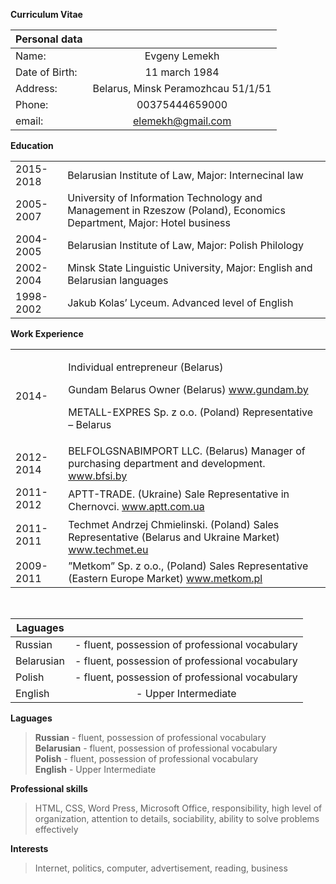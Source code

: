 **Curriculum Vitae**

| Personal data   |            |  
|----------|:-------------:|
| Name: |  Evgeny Lemekh |
| Date of Birth:  |    11 march 1984    |  
| Address: | Belarus, Minsk Peramozhcau 51/1/51  |  
| Phone: | 00375444659000 | 
| email: | elemekh@gmail.com |


**Education**  


<table>
  <tr>
   <td>
       2015-2018
   </td>
   <td>
        Belarusian Institute of Law, Major: Internecinal law 
   </td>
  </tr>
  <tr>
   <td>
        2005-2007
   </td>
   <td>
        University of Information Technology and Management in Rzeszow (Poland), Economics Department, Major: Hotel business
  </td>
  </tr>
  <tr>
   <td> 
       2004-2005
    </td>
   <td>
        Belarusian Institute of Law, Major: Polish Philology
   </td>
  </tr>
  <tr>
   <td> 2002-2004
   </td>
   <td>
        Minsk State Linguistic University, Major: English and Belarusian languages
    </td>
  </tr>
  <tr>
   <td>
    1998-2002
   </td>
   <td>
    Jakub Kolas’ Lyceum. Advanced level of English
   </td>
  </tr>
</table>


 **Work Experience**


<table>
  <tr>
   <td>2014-
   </td>
   <td>
     
Individual entrepreneur (Belarus)


   Gundam Belarus Owner (Belarus) <a href="https://www.gundam.by">www.gundam.by</a>


   METALL-EXPRES Sp. z o.o. (Poland) Representative – Belarus
   </td>
  </tr>
  <tr>
   <td>
    2012-2014
   </td>
   <td>
    BELFOLGSNABIMPORT LLC. (Belarus) Manager of purchasing department and development. <a href="http://www.bfsi.by/">www.bfsi.by</a>
   </td>
  </tr>
  <tr>
   <td>
    2011-2012
   </td>
   <td rowspan="2" >
    APTT-TRADE. (Ukraine) Sale Representative in Chernovci. <a href="http://www.aptt.com.ua/">www.aptt.com.ua</a>
   </td>
  </tr>
  <tr>
   <td>
   </td>
  </tr>
  <tr>
   <td>
    2011-2011
   </td>
   <td rowspan="2" >
    Techmet Andrzej Chmielinski. (Poland) Sales Representative (Belarus and Ukraine Market) <a href="http://www.techmet.eu/">www.techmet.eu</a>
   </td>
  </tr>
  <tr>
   <td>
   </td>
  </tr>
  <tr>
   <td>
    2009- 2011
   </td>
   <td>
    ”Metkom” Sp. z o.o., (Poland) Sales Representative (Eastern Europe Market) <a href="http://www.metkom.pl/">www.metkom.pl</a>
   </td>
  </tr>
</table>
<br>

| Laguages|       |
|------------|:--------:|
|Russian| - fluent, possession of professional vocabulary|
|Belarusian| - fluent, possession of professional vocabulary|
|Polish| - fluent, possession of professional vocabulary| 
|English| - Upper Intermediate|


**Laguages**

> **Russian** - fluent, possession of professional vocabulary<br>
**Belarusian** - fluent, possession of professional vocabulary<br>
**Polish** - fluent, possession of professional vocabulary<br>
**English** - Upper Intermediate<br>

**Professional skills**


> HTML, CSS, Word Press, Microsoft Office, responsibility, high level of organization, attention to details, sociability, ability to solve problems effectively

**Interests**

> Internet, politics, computer, advertisement, reading, business
